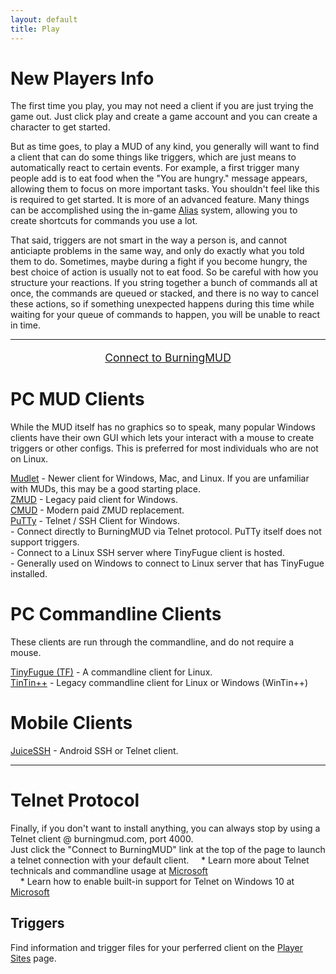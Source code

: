 ```yaml
---
layout: default
title: Play
---
```

<style>
.font-125percent {
    font-size: 125%;
}
</style>

# New Players Info
The first time you play, you may not need a client if you are just trying the game out. Just click play and create a game account and you can create a character to get started.

But as time goes, to play a MUD of any kind, you generally will want to find a client that can do some things like triggers, which are just means to automatically react to certain events. For example, a first trigger many people add is to eat food when the "You are hungry." message appears, allowing them to focus on more important tasks. You shouldn't feel like this is required to get started. It is more of an advanced feature. Many things can be accomplished using the in-game [Alias](help.markdown) system, allowing you to create shortcuts for commands you use a lot.

That said, triggers are not smart in the way a person is, and cannot anticiapte problems in the same way, and only do exactly what you told them to do. Sometimes, maybe during a fight if you become hungry, the best choice of action is usually not to eat food. So be careful with how you structure your reactions. If you string together a bunch of commands all at once, the commands are queued or stacked, and there is no way to cancel these actions, so if something unexpected happens during this time while waiting for your queue of commands to happen, you will be unable to react in time.
* * *

<div style="text-align: center">
    <p class="font-125percent">
        <a href="telnet://burningmud.com:4000">Connect to BurningMUD</a>
    </p>
</div>

# PC MUD Clients
While the MUD itself has no graphics so to speak, many popular Windows clients have their own GUI which lets your interact with a mouse to create triggers or other configs. This is preferred for most individuals who are not on Linux.

[Mudlet](https://www.mudlet.org/) - Newer client for Windows, Mac, and Linux. If you are unfamiliar with MUDs, this may be a good starting place.<br>
[ZMUD](https://www.zuggsoft.com/) - Legacy paid client for Windows.<br>
[CMUD](https://www.zuggsoft.com/) - Modern paid ZMUD replacement.<br>
[PuTTy](https://putty.org/) - Telnet / SSH Client for Windows.<br>
    - Connect directly to BurningMUD via Telnet protocol. PuTTy itself does not support triggers.<br>
    - Connect to a Linux SSH server where TinyFugue client is hosted.<br>
    - Generally used on Windows to connect to Linux server that has TinyFugue installed.

# PC Commandline Clients
These clients are run through the commandline, and do not require a mouse.

[TinyFugue (TF)](https://tinyfugue.sourceforge.net/) - A commandline client for Linux.<br>
[TinTin++](https://tintin.mudhalla.net/) - Legacy commandline client for Linux or Windows (WinTin++)<br>

# Mobile Clients
[JuiceSSH](https://juicessh.com/) - Android SSH or Telnet client.

* * *

# Telnet Protocol
Finally, if you don't want to install anything, you can always stop by using a Telnet client @ burningmud.com, port 4000.<br>
Just click the "Connect to BurningMUD" link at the top of the page to launch a telnet connection with your default client.
&nbsp;&nbsp;&nbsp;&nbsp;* Learn more about Telnet technicals and commandline usage at [Microsoft](https://learn.microsoft.com/en-us/windows-server/administration/windows-commands/telnet)<br>
&nbsp;&nbsp;&nbsp;&nbsp;* Learn how to enable built-in support for Telnet on Windows 10 at [Microsoft](https://social.technet.microsoft.com/wiki/contents/articles/38433.windows-10-enabling-telnet-client.aspx)


## Triggers
Find information and trigger files for your perferred client on the [Player Sites](/player_sites.markdown) page.